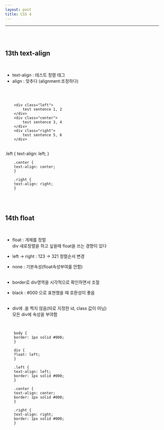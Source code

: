 ```yaml
---
layout: post
title: CSS 4
---
```


---

<br><br>

## 13th text-align

<br>

- text-align : 테스트 정렬 태그<br>
- align : 맞추다 (alignment:조정하다)<br><br>

<br>

        <div class="left">
            test sentence 1, 2
        </div>
        <div class="center">
            test sentence 3, 4
        </div>
        <div class="right">
            test sentence 5, 6
        </div>

<br>
        .left {
        text-align: left;
        }

        .center {
        text-align: center;
        }

        .right {
        text-align: right;
        }

<br><br>

## 14th float

<br>

- float : 개체를 정렬<br>
  div 새로정렬을 하고 싶을때 float을 쓰는 경향이 있다<br>
- left -> right : 123 -> 321 정렬순서 변경<br>
- none : 기본속성(float속성부여를 안함)<br><br>

- border로 div영역을 시각적으로 확인하면서 조절<br>
- black : #000 으로 표현했을 때 호환성이 좋음<br><br>

- div에 .을 찍지 않음(따로 지정한 id, class 값이 아님)<br>
  모든 div에 속성을 부여함<br>

<br>

        body {
        border: 1px solid #000;
        }

        div {
        float: left;
        }

        .left {
        text-align: left;
        border: 1px solid #000;
        }

        .center {
        text-align: center;
        border: 1px solid #000;
        }

        .right {
        text-align: right;
        border: 1px solid #000;
        }

<br>
